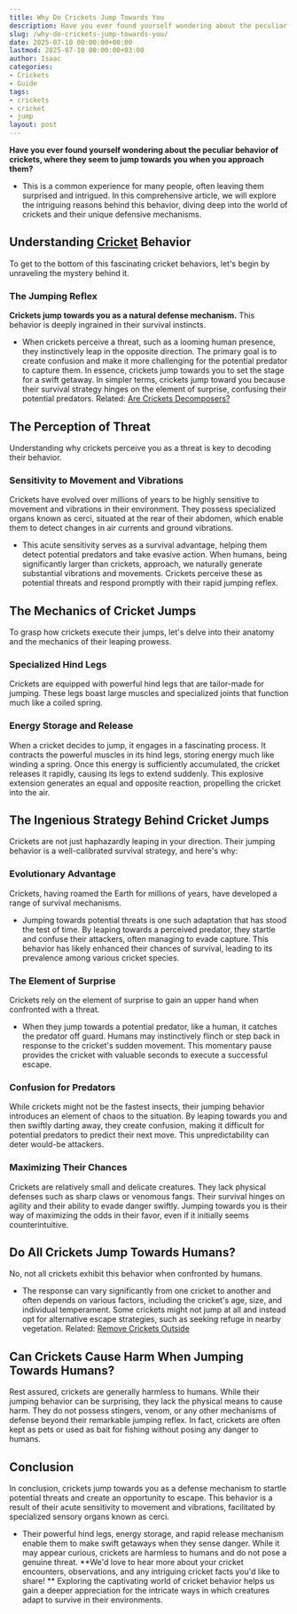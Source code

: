 ```yaml
---
title: Why Do Crickets Jump Towards You
description: Have you ever found yourself wondering about the peculiar behavior of crickets, where they seem to jump towards you when you approach them? - This is a common...
slug: /why-do-crickets-jump-towards-you/
date: 2025-07-10 00:00:00+00:00
lastmod: 2025-07-10 00:00:00+03:00
author: Isaac
categories:
- Crickets
- Guide
tags:
- crickets
- cricket
- jump
layout: post
---
```

**Have you ever found yourself wondering about the peculiar behavior of crickets, where they seem to jump towards you when you approach them?**
- This is a common experience for many people, often leaving them surprised and intrigued.
In this comprehensive article, we will explore the intriguing reasons behind this behavior, diving deep into the world of crickets and their unique defensive mechanisms.
## Understanding [Cricket](https://pestpolicy.com/are-crickets-good-or-bad/) Behavior
To get to the bottom of this fascinating cricket behaviors, let's begin by unraveling the mystery behind it.
### The Jumping Reflex
**Crickets jump towards you as a natural defense mechanism.**
This behavior is deeply ingrained in their survival instincts.
- When crickets perceive a threat, such as a looming human presence, they instinctively leap in the opposite direction.
The primary goal is to create confusion and make it more challenging for the potential predator to capture them. In essence, crickets jump towards you to set the stage for a swift getaway.
In simpler terms, crickets jump toward you because their survival strategy hinges on the element of surprise, confusing their potential predators.
Related:
[Are Crickets Decomposers?](https://pestpolicy.com/are-crickets-decomposers/)
## The Perception of Threat
Understanding why crickets perceive you as a threat is key to decoding their behavior.
### Sensitivity to Movement and Vibrations
Crickets have evolved over millions of years to be highly sensitive to movement and vibrations in their environment. They possess specialized organs known as cerci, situated at the rear of their abdomen, which enable them to detect changes in air currents and ground vibrations.
- This acute sensitivity serves as a survival advantage, helping them detect potential predators and take evasive action.
When humans, being significantly larger than crickets, approach, we naturally generate substantial vibrations and movements. Crickets perceive these as potential threats and respond promptly with their rapid jumping reflex.
## The Mechanics of Cricket Jumps
To grasp how crickets execute their jumps, let's delve into their anatomy and the mechanics of their leaping prowess.
### Specialized Hind Legs
Crickets are equipped with powerful hind legs that are tailor-made for jumping. These legs boast large muscles and specialized joints that function much like a coiled spring.
### Energy Storage and Release
When a cricket decides to jump, it engages in a fascinating process. It contracts the powerful muscles in its hind legs, storing energy much like winding a spring.
Once this energy is sufficiently accumulated, the cricket releases it rapidly, causing its legs to extend suddenly. This explosive extension generates an equal and opposite reaction, propelling the cricket into the air.
## The Ingenious Strategy Behind Cricket Jumps
Crickets are not just haphazardly leaping in your direction. Their jumping behavior is a well-calibrated survival strategy, and here's why:
### Evolutionary Advantage
Crickets, having roamed the Earth for millions of years, have developed a range of survival mechanisms.
- Jumping towards potential threats is one such adaptation that has stood the test of time.
By leaping towards a perceived predator, they startle and confuse their attackers, often managing to evade capture. This behavior has likely enhanced their chances of survival, leading to its prevalence among various cricket species.
### The Element of Surprise
Crickets rely on the element of surprise to gain an upper hand when confronted with a threat.
- When they jump towards a potential predator, like a human, it catches the predator off guard.
Humans may instinctively flinch or step back in response to the cricket's sudden movement. This momentary pause provides the cricket with valuable seconds to execute a successful escape.
### Confusion for Predators
While crickets might not be the fastest insects, their jumping behavior introduces an element of chaos to the situation.
By leaping towards you and then swiftly darting away, they create confusion, making it difficult for potential predators to predict their next move. This unpredictability can deter would-be attackers.
### Maximizing Their Chances
Crickets are relatively small and delicate creatures. They lack physical defenses such as sharp claws or venomous fangs.
Their survival hinges on agility and their ability to evade danger swiftly. Jumping towards you is their way of maximizing the odds in their favor, even if it initially seems counterintuitive.
## Do All Crickets Jump Towards Humans?
No, not all crickets exhibit this behavior when confronted by humans.
- The response can vary significantly from one cricket to another and often depends on various factors, including the cricket's age, size, and individual temperament.
Some crickets might not jump at all and instead opt for alternative escape strategies, such as seeking refuge in nearby vegetation.
Related:
[Remove Crickets Outside](https://pestpolicy.com/how-to-get-rid-of-crickets-outside/)
## Can Crickets Cause Harm When Jumping Towards Humans?
Rest assured, crickets are generally harmless to humans. While their jumping behavior can be surprising, they lack the physical means to cause harm.
They do not possess stingers, venom, or any other mechanisms of defense beyond their remarkable jumping reflex. In fact, crickets are often kept as pets or used as bait for fishing without posing any danger to humans.
## Conclusion
In conclusion, crickets jump towards you as a defense mechanism to startle potential threats and create an opportunity to escape. This behavior is a result of their acute sensitivity to movement and vibrations, facilitated by specialized sensory organs known as cerci.
- Their powerful hind legs, energy storage, and rapid release mechanism enable them to make swift getaways when they sense danger. While it may appear curious, crickets are harmless to humans and do not pose a genuine threat.
**We'd love to hear more about your cricket encounters, observations, and any intriguing cricket facts you'd like to share! **
Exploring the captivating world of cricket behavior helps us gain a deeper appreciation for the intricate ways in which creatures adapt to survive in their environments.